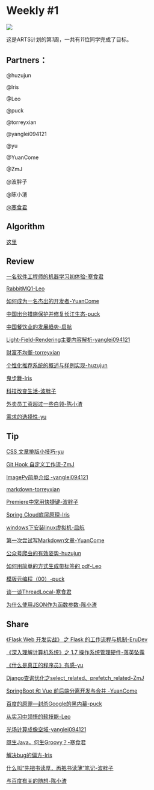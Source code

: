 # Weekly #1

![](https://images.unsplash.com/photo-1548254721-812b904b966f?ixlib=rb-1.2.1&ixid=eyJhcHBfaWQiOjEyMDd9&auto=format&fit=crop&w=1050&q=80)

这是ARTS计划的第*1*周，一共有*11*位同学完成了目标。

## Partners：

@huzujun

@lris

@Leo

@puck

@torreyxian

@yanglei094121

@yu

@YuanCome

@ZmJ

@波胖子

@陈小渣

[@寒食君](../Partners/寒食君.md)

## Algorithm

[这里](../Algorithm/201901W4/)

## Review

[一名软件工程师的机器学习初体验-寒食君](../Review/201901W4/一名软件工程师的机器学习初体验-寒食君.md)

[RabbitMQ1-Leo](../Review/201901W4/RabbitMQ1-Leo.md)

[如何成为一名杰出的开发者-YuanCome](../Review/201901W4/如何成为一名杰出的开发者-YuanCome.md)

[中国出台措施保护并修复长江生态-puck](../Review/201901W4/中国出台措施保护并修复长江生态-puck.md)

[中国餐饮业的发展趋势-启航](../Review/201901W4/中国餐饮业的发展趋势-启航.md)

[Light-Field-Rendering主要内容解析-yanglei094121](../Review/201901W4/Light-Field-Rendering主要内容解析-yanglei094121.md)

[财富不均衡-torreyxian](../Review/201901W4/财富不均衡-torreyxian.md)

[个性化推荐系统的概述与样例实现-huzujun](../Review/201901W4/个性化推荐系统的概述与样例实现-huzujun.md)

[鬼步舞-Iris](../Review/201901W4/鬼步舞-Iris.md)

[科技改变生活-波胖子](../Review/201901W4/科技改变生活-波胖子.md)

[外卖员工资超过一些白领-陈小渣](../Review/201901W4/外卖员工资超过一些白领-陈小渣.md)

[需求的选择性-yu](../Review/201901W4/需求的选择性-yu.md)


## Tip

[CSS 文章排版小技巧-yu](../Tip/201901W4/CSS文章排版小技巧-yu.md)

[Git  Hook 自定义工作流-ZmJ](../Tip/201901W4/Git-Hook自定义工作流-ZmJ.md)

[ImagePy简单介绍 -yanglei094121](../Tip/201901W4/ImagePy简单介绍-yanglei094121.md)

[markdown-torreyxian](../Tip/201901W4/markdown-torreyxian.md)

[Premiere中常用快捷键-波胖子](../Tip/201901W4/Premiere中常用快捷键-波胖子.md)

[Spring Cloud底层原理-Iris](../Tip/201901W4/SpringCloud底层原理-Iris.md)

[windows下安装linux虚拟机-启航](../Tip/201901W4/windows下安装linux虚拟机-启航.md)

[第一次尝试写Markdown文章-YuanCome](../Tip/201901W4/第一次尝试写Markdown文章-YuanCome.md)

[公众号爬虫的有效姿势-huzujun](../Tip/201901W4/公众号爬虫的有效姿势-huzujun.md)

[如何用简单的方式生成带标签的 pdf-Leo](../Tip/201901W4/如何用简单的方式生成带标签的pdf-Leo.md)

[模版元编程（00）-puck](../Tip/201901W4/模版元编程（00）-puck.md)

[谈一谈ThreadLocal-寒食君](../Tip/201901W4/谈一谈ThreadLocal-寒食君.md)

[为什么使用JSON作为函数参数-陈小渣](../Tip/201901W4/为什么使用JSON作为函数参数-陈小渣.md)

## Share

[《Flask Web 开发实战》 之 Flask 的工作流程与机制-EruDev](../Share/201901W4/《FlaskWeb开发实战》之Flask的工作流程与机制-EruDev.md)

[《深入理解计算机系统》之 1.7 操作系统管理硬件-落英坠露](../Share/201901W4/《深入理解计算机系统》之1.7操作系统管理硬件-落英坠露.md)

[《什么是真正的程序员》有感-yu](../Share/201901W4/《什么是真正的程序员》有感-yu.md)

[Django查询优化之select_related、prefetch_related-ZmJ](../Share/201901W4/Django查询优化之select_related、prefetch_related-ZmJ.md)

[SpringBoot 和 Vue 前后端分离开发与合并 -YuanCome](../Share/201901W4/SpringBoot和Vue前后端分离开发与合并-YuanCome)

[百度的原罪—封杀Google的黑内幕-puck](../Share/201901W4/百度的原罪—封杀Google的黑内幕-puck.md)

[从实习中领悟的软技能-Leo](../Share/201901W4/从实习中领悟的软技能-Leo.md)

[光场计算成像空域-yanglei094121](../Share/201901W4/光场计算成像空域-yanglei094121.md)

[既生Java，何生Groovy？-寒食君](../Share/201901W4/既生Java，何生Groovy？-寒食君.md)

[解决bug的偏方-Iris](../Share/201901W4/解决bug的偏方-Iris)

[什么叫“先把书读厚，再把书读薄”笔记-波胖子](../Share/201901W4/什么叫“先把书读厚，再把书读薄”笔记-波胖子.md)

[与百度有关的随想-陈小渣](../Share/201901W4/与百度有关的随想-陈小渣.md)
